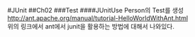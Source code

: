 #JUnit
##Ch02
###Test
####JUnitUse
Person의 Test를 생성  
http://ant.apache.org/manual/tutorial-HelloWorldWithAnt.html  
위의 링크에서 ant에서 junit을 활용하는 방법에 대해서 나와있다.  
